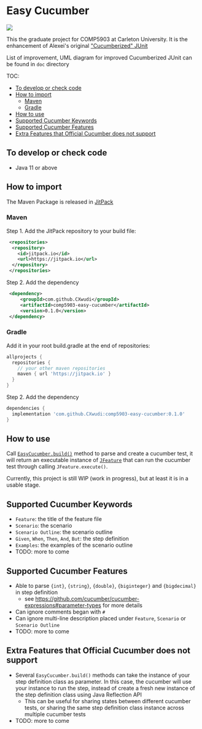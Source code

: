 # Easy Cucumber

[![](https://jitpack.io/v/CXwudi/comp5903-easy-cucumber.svg)](https://jitpack.io/#CXwudi/comp5903-easy-cucumber)

This the graduate project for COMP5903 at Carleton University. It is the enhancement of Alexei's original ["Cucumberized" JUnit](https://github.com/alexeikrumshyn/cucumberized-junit)

List of improvement, UML diagram for improved Cucumberized JUnit can be found in `doc` directory

TOC:

- [To develop or check code](#to-develop-or-check-code)
- [How to import](#how-to-import)
  - [Maven](#maven)
  - [Gradle](#gradle)
- [How to use](#how-to-use)
- [Supported Cucumber Keywords](#supported-cucumber-keywords)
- [Supported Cucumber Features](#supported-cucumber-features)
- [Extra Features that Official Cucumber does not support](#extra-features-that-official-cucumber-does-not-support)

## To develop or check code

- Java 11 or above

## How to import

The Maven Package is released in [JitPack](https://jitpack.io/#CXwudi/comp5903-easy-cucumber)

### Maven

Step 1. Add the JitPack repository to your build file:

``` xml
 <repositories>
  <repository>
    <id>jitpack.io</id>
    <url>https://jitpack.io</url>
  </repository>
 </repositories>
```

Step 2. Add the dependency

``` xml
 <dependency>
     <groupId>com.github.CXwudi</groupId>
     <artifactId>comp5903-easy-cucumber</artifactId>
     <version>0.1.0</version>
 </dependency>
```

### Gradle

Add it in your root build.gradle at the end of repositories:

``` gradle
allprojects {
  repositories {
    // your other maven repositories
    maven { url 'https://jitpack.io' }
  }
}
```

Step 2. Add the dependency

``` gradle
dependencies {
  implementation 'com.github.CXwudi:comp5903-easy-cucumber:0.1.0'
}
```

## How to use

Call [`EasyCucumber.build()`](src/main/java/scs/comp5903/cucumber/EasyCucumber.java) method to parse and create a
cucumber test,
it will return an executable instance of [`JFeature`](src/main/java/scs/comp5903/cucumber/execution/JFeature.java) that
can run the cucumber test through calling `JFeature.execute()`.

Currently, this project is still WIP (work in progress), but at least it is in a usable stage.

## Supported Cucumber Keywords

- `Feature`: the title of the feature file
- `Scenario`: the scenario
- `Scenario Outline`: the scenario outline
- `Given`, `When`, `Then`, `And`, `But`: the step definition
- `Examples`: the examples of the scenario outline
- TODO: more to come

## Supported Cucumber Features

- Able to parse `{int}`, `{string}`, `{double}`, `{biginteger}` and `{bigdecimal}` in step definition
  - see <https://github.com/cucumber/cucumber-expressions#parameter-types> for more details
- Can ignore comments began with `#`
- Can ignore multi-line description placed under `Feature`, `Scenario` or `Scenario Outline`
- TODO: more to come

## Extra Features that Official Cucumber does not support

- Several `EasyCucumber.build()` methods can take the instance of your step definition class as parameter. In this case,
  the cucumber will use your instance to run the step, instead of create a fresh new instance of the step definition
  class using Java Reflection API
  - This can be useful for sharing states between different cucumber tests,
      or sharing the same step definition class instance across multiple cucumber tests
- TODO: more to come

